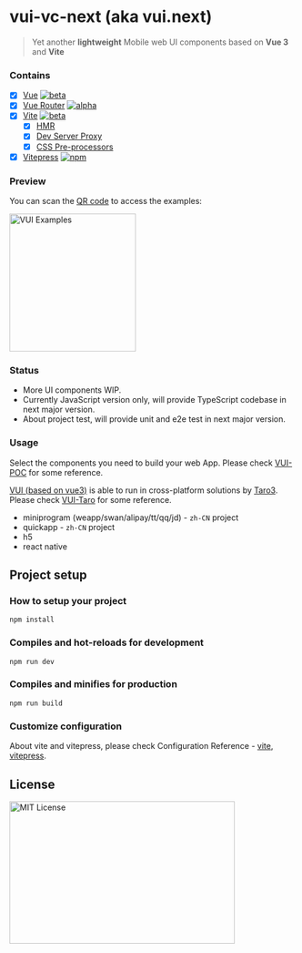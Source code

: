 # vui-vc-next (aka vui.next)

> Yet another **lightweight** Mobile web UI components based on **Vue 3** and **Vite**

### Contains

- [x] [Vue](https://v3.vuejs.org/) [![beta](https://img.shields.io/npm/v/vue/next.svg)](https://www.npmjs.com/package/vue/v/next)
- [x] [Vue Router](https://router.vuejs.org/) [![alpha](https://img.shields.io/npm/v/vue-router/next.svg)](https://www.npmjs.com/package/vue-router/v/next)
- [x] [Vite](https://github.com/vitejs/vite) [![beta](https://img.shields.io/npm/v/vite.svg)](https://www.npmjs.com/package/vite)
  - [x] [HMR](https://github.com/vitejs/vite#hot-module-replacement)
  - [x] [Dev Server Proxy](https://github.com/vitejs/vite#dev-server-proxy)
  - [x] [CSS Pre-processors](https://github.com/vitejs/vite#css-pre-processors)
- [x] [Vitepress](https://github.com/vuejs/vitepress) [![npm](https://img.shields.io/npm/v/vitepress)](https://www.npmjs.com/package/vitepress)

### Preview

You can scan the [QR code](https://nikoni.top/images/vui-vc-qrcode.png) to access the examples:

<img src="https://nikoni.top/images/vui-vc-qrcode.png" alt="VUI Examples" width="222" height="242"/>

### Status

- More UI components WIP.
- Currently JavaScript version only, will provide TypeScript codebase in next major version.
- About project test, will provide unit and e2e test in next major version.

### Usage

Select the components you need to build your web App. Please check [VUI-POC](https://github.com/bluepower/vui-poc) for some reference.

[VUI (based on vue3)](https://github.com/bluepower/vui-vc-next) is able to run in cross-platform solutions by [Taro3](https://github.com/NervJS/taro). Please check [VUI-Taro](https://github.com/bluepower/vui-taro) for some reference.
- miniprogram (weapp/swan/alipay/tt/qq/jd) - `zh-CN` project
- quickapp - `zh-CN` project
- h5
- react native

## Project setup

### How to setup your project
```
npm install
```

### Compiles and hot-reloads for development
```
npm run dev
```

### Compiles and minifies for production
```
npm run build
```

### Customize configuration

About vite and vitepress, please check Configuration Reference - [vite](https://github.com/vitejs/vite), [vitepress](https://github.com/vuejs/vitepress).

## License

<img src="https://nikoni.top/images/niko-mit.png" alt="MIT License" width="396" height="250"/>
